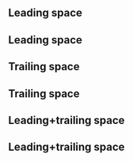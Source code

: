 ##     Leading space

##     Leading space ##

## Trailing space     

## Trailing space     ##

##     Leading+trailing space     

##     Leading+trailing space     ##
